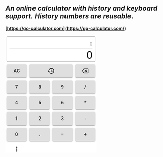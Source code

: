 *An online calculator with history and keyboard support. History numbers are reusable.*
------
**[https://go-calculator.com](https://go-calculator.com/)**

![](images/calculatorS.png)

